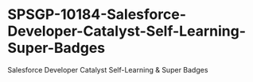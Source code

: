 # SPSGP-10184-Salesforce-Developer-Catalyst-Self-Learning-Super-Badges
Salesforce Developer Catalyst Self-Learning &amp; Super Badges
